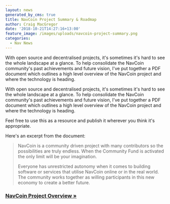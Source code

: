 ```yaml
---
layout: news
generated_by_cms: true
title: NavCoin Project Summary & Roadmap
author: Craig MacGregor
date: '2018-10-21T14:27:16+13:00'
feature_image: /images/uploads/navcoin-project-summary.png
categories:
  - Nav News
---
```

With open source and decentralised projects, it's sometimes it's hard to see the whole landscape at a glance. To help consolidate the NavCoin community's past achievements and future vision, I've put together a PDF document which outlines a high level overview of the NavCoin project and where the technology is heading.

With open source and decentralised projects, it's sometimes it's hard to see the whole landscape at a glance. To help consolidate the NavCoin community's past achievements and future vision, I've put together a PDF document which outlines a high level overview of the NavCoin project and where the technology is heading.

Feel free to use this as a resource and publish it wherever you think it's appropriate.

Here's an excerpt from the document:

> NavCoin is a community driven project with many contributors so the possibilities are truly endless. When the Community Fund is activated the only limit will be your imagination.
>
> Everyone has unrestricted autonomy when it comes to building software or services that utilise
> NavCoin online or in the real world. The community works together as willing participants in this
> new economy to create a better future.

### [NavCoin Project Overview »](https://navhub.org/assets/NavCoinOverview_October2018.pdf)
